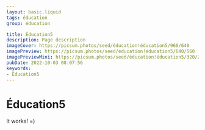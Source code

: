 ```yaml
---
layout: basic.liquid
tags: éducation
group: éducation

title: Éducation5
description: Page description
imageCover: https://picsum.photos/seed/éducation!éducation5/960/640
imagePreview: https://picsum.photos/seed/éducation!éducation5/640/560
imagePreviewMini: https://picsum.photos/seed/éducation!éducation5/320/240
pubDate: 2022-10-03 08:07:56
keywords:
- Éducation5
---
```


# Éducation5

It works! =)

